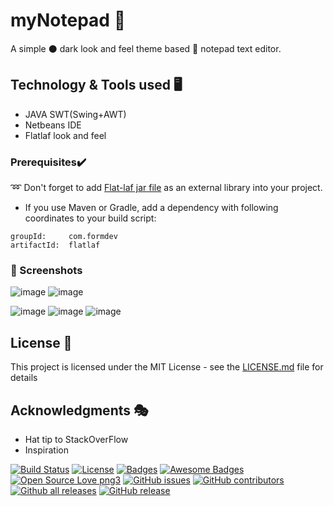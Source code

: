 
# myNotepad :metal:

A simple :black_circle: dark look and feel theme based  :page_with_curl: notepad text editor.

## Technology & Tools used :desktop_computer:

* JAVA SWT(Swing+AWT)
* Netbeans IDE
* Flatlaf look and feel

### Prerequisites:heavy_check_mark:
:loop: Don't forget to add [Flat-laf jar file](https://jar-download.com/?search_box=FlatLaf) as an external library into your project. 
* If you use Maven or Gradle, add a dependency with following coordinates to your build script:

```
groupId:     com.formdev
artifactId:  flatlaf
```

### :iphone: Screenshots
![image](https://user-images.githubusercontent.com/69616825/90387688-3bc13e80-e0a4-11ea-98bd-fcbfe1b6d81c.png)
![image](https://user-images.githubusercontent.com/69616825/90387878-922e7d00-e0a4-11ea-9c51-053df9d13aac.png)

![image](https://user-images.githubusercontent.com/69616825/90387977-c144ee80-e0a4-11ea-8384-b6a92c85cf36.png)
![image](https://user-images.githubusercontent.com/69616825/90388022-cf930a80-e0a4-11ea-9dc5-edd663bef973.png)
![image](https://user-images.githubusercontent.com/69616825/90388048-dae63600-e0a4-11ea-818f-c0fed25540b0.png)

## License :rocket:

This project is licensed under the MIT License - see the [LICENSE.md](LICENSE.md) file for details

## Acknowledgments :performing_arts:

* Hat tip to StackOverFlow
* Inspiration


[![Build Status](http://img.shields.io/travis/badges/badgerbadgerbadger.svg?style=flat-square)](https://travis-ci.org/badges/badgerbadgerbadger)  [![License](http://img.shields.io/:license-mit-blue.svg?style=flat-square)](http://badges.mit-license.org) [![Badges](http://img.shields.io/:badges-9/9-ff6799.svg?style=flat-square)](https://github.com/badges/badgerbadgerbadger)
[![Awesome Badges](https://img.shields.io/badge/badges-awesome-green.svg)](https://github.com/Naereen/badges)
[![Open Source Love png3](https://badges.frapsoft.com/os/v3/open-source.png?v=103)](https://github.com/ellerbrock/open-source-badges/)
[![GitHub issues](https://img.shields.io/github/issues/Naereen/StrapDown.js.svg)](https://GitHub.com/Naereen/StrapDown.js/issues/)
[![GitHub contributors](https://img.shields.io/github/contributors/Naereen/StrapDown.js.svg)](https://GitHub.com/Naereen/StrapDown.js/graphs/contributors/)
[![Github all releases](https://img.shields.io/github/downloads/Naereen/StrapDown.js/total.svg)](https://GitHub.com/Naereen/StrapDown.js/releases/)
[![GitHub release](https://img.shields.io/github/release/Naereen/StrapDown.js.svg)](https://GitHub.com/Naereen/StrapDown.js/releases/)
